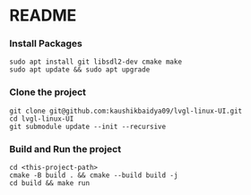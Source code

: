 # README #

### Install Packages ###
```
sudo apt install git libsdl2-dev cmake make
sudo apt update && sudo apt upgrade
```

### Clone the project ###
```
git clone git@github.com:kaushikbaidya09/lvgl-linux-UI.git
cd lvgl-linux-UI
git submodule update --init --recursive
```

### Build and Run the project ###
```
cd <this-project-path>
cmake -B build . && cmake --build build -j
cd build && make run
```
